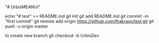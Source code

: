 "# UrbisMEANUI" 

echo "# test" >> README.md
git init
git add README.md
git commit -m "first commit"
git remote add origin https://github.com/thakrass/test.git
git push -u origin master

to create new branch 
git checkout -b UrbisDev
